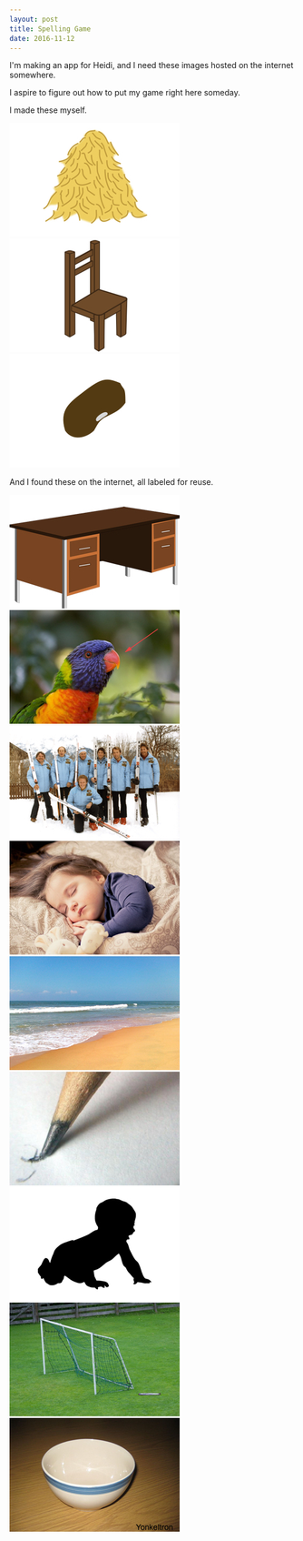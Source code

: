 ```yaml
---
layout: post
title: Spelling Game
date: 2016-11-12
---
```


I'm making an app for Heidi, and I need these images hosted on the internet somewhere.

I aspire to figure out how to put my game right here someday.

I made these myself.


![hay](/post-images/spelling-game/hay.jpg)
![chair](/post-images/spelling-game/chair.jpg)
![bean](/post-images/spelling-game/bean.jpg)

And I found these on the internet, all labeled for reuse.


![desk](/post-images/spelling-game/desk.jpg)
![beak](/post-images/spelling-game/beak.jpg)
![team](/post-images/spelling-game/team.jpg)
![sleep](/post-images/spelling-game/sleep.jpg)
![beach](/post-images/spelling-game/beach.jpg)
![draw](/post-images/spelling-game/draw.jpg)
![crawl](/post-images/spelling-game/crawl.jpg)
![goal](/post-images/spelling-game/goal.jpg)
![bowl](/post-images/spelling-game/bowl.jpg)
